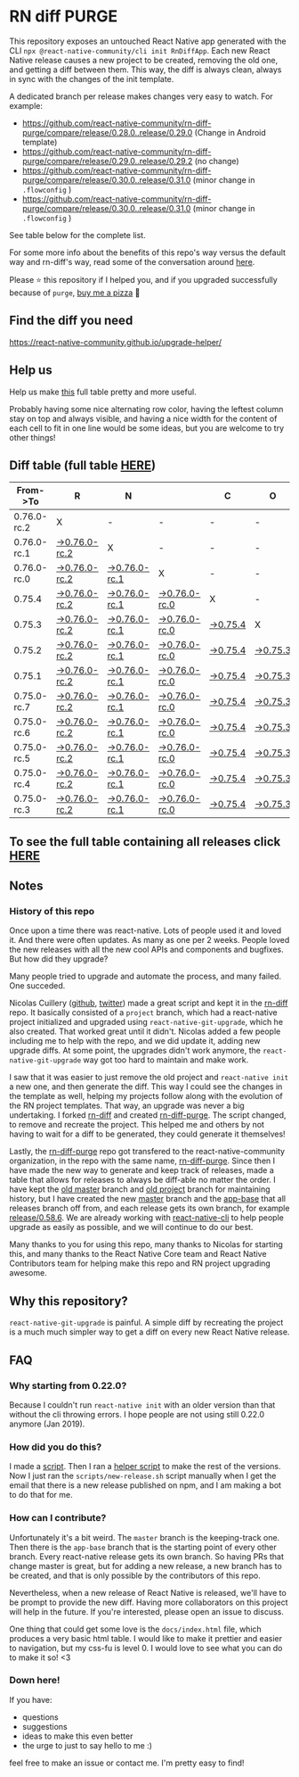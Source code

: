 # RN diff PURGE

This repository exposes an untouched React Native app generated with the CLI
`npx @react-native-community/cli init RnDiffApp`. Each new React Native release causes a new project to be created, removing the old one, and getting a diff between them. This way, the diff is always clean, always in sync with the changes of the init template.

A dedicated branch per release makes changes very easy
to watch. For example:

- https://github.com/react-native-community/rn-diff-purge/compare/release/0.28.0..release/0.29.0
  (Change in Android template)
- https://github.com/react-native-community/rn-diff-purge/compare/release/0.29.0..release/0.29.2
  (no change)
- https://github.com/react-native-community/rn-diff-purge/compare/release/0.30.0..release/0.31.0
  (minor change in `.flowconfig` )
- https://github.com/react-native-community/rn-diff-purge/compare/release/0.30.0..release/0.31.0
  (minor change in `.flowconfig` )

See table below for the complete list.

For some more info about the benefits of this repo's way versus the default way and rn-diff's way, read some of the conversation around [here](https://github.com/react-native-community/discussions-and-proposals/issues/68#issuecomment-452227478).

Please :star: this repository if I helped you, and if you upgraded successfully because of `purge`, [buy me a pizza](https://www.buymeacoffee.com/pvinis) :pizza:

## Find the diff you need

https://react-native-community.github.io/upgrade-helper/

## Help us

Help us make [this](https://react-native-community.github.io/rn-diff-purge) full table pretty and more useful.

Probably having some nice alternating row color, having the leftest column stay on top and always visible, and having a nice width for the content of each cell to fit in one line would be some ideas, but you are welcome to try other things!

## Diff table (full table [HERE](https://react-native-community.github.io/rn-diff-purge/))

| From->To    | R                                                                                                                         | N                                                                                                                         |                                                                                                                           | C                                                                                                               | O                                                                                                               | R                                                                                                               | E                                                                                                               |                                                                                                                           | T                                                                                                                         | E                                                                                                                         | A                                                                                                                         | M |
| ----------- | ------------------------------------------------------------------------------------------------------------------------- | ------------------------------------------------------------------------------------------------------------------------- | ------------------------------------------------------------------------------------------------------------------------- | --------------------------------------------------------------------------------------------------------------- | --------------------------------------------------------------------------------------------------------------- | --------------------------------------------------------------------------------------------------------------- | --------------------------------------------------------------------------------------------------------------- | ------------------------------------------------------------------------------------------------------------------------- | ------------------------------------------------------------------------------------------------------------------------- | ------------------------------------------------------------------------------------------------------------------------- | ------------------------------------------------------------------------------------------------------------------------- | - |
| 0.76.0-rc.2 | X                                                                                                                         | -                                                                                                                         | -                                                                                                                         | -                                                                                                               | -                                                                                                               | -                                                                                                               | -                                                                                                               | -                                                                                                                         | -                                                                                                                         | -                                                                                                                         | -                                                                                                                         | - |
| 0.76.0-rc.1 | [->0.76.0-rc.2](https://github.com/react-native-community/rn-diff-purge/compare/release/0.76.0-rc.1..release/0.76.0-rc.2) | X                                                                                                                         | -                                                                                                                         | -                                                                                                               | -                                                                                                               | -                                                                                                               | -                                                                                                               | -                                                                                                                         | -                                                                                                                         | -                                                                                                                         | -                                                                                                                         | - |
| 0.76.0-rc.0 | [->0.76.0-rc.2](https://github.com/react-native-community/rn-diff-purge/compare/release/0.76.0-rc.0..release/0.76.0-rc.2) | [->0.76.0-rc.1](https://github.com/react-native-community/rn-diff-purge/compare/release/0.76.0-rc.0..release/0.76.0-rc.1) | X                                                                                                                         | -                                                                                                               | -                                                                                                               | -                                                                                                               | -                                                                                                               | -                                                                                                                         | -                                                                                                                         | -                                                                                                                         | -                                                                                                                         | - |
| 0.75.4      | [->0.76.0-rc.2](https://github.com/react-native-community/rn-diff-purge/compare/release/0.75.4..release/0.76.0-rc.2)      | [->0.76.0-rc.1](https://github.com/react-native-community/rn-diff-purge/compare/release/0.75.4..release/0.76.0-rc.1)      | [->0.76.0-rc.0](https://github.com/react-native-community/rn-diff-purge/compare/release/0.75.4..release/0.76.0-rc.0)      | X                                                                                                               | -                                                                                                               | -                                                                                                               | -                                                                                                               | -                                                                                                                         | -                                                                                                                         | -                                                                                                                         | -                                                                                                                         | - |
| 0.75.3      | [->0.76.0-rc.2](https://github.com/react-native-community/rn-diff-purge/compare/release/0.75.3..release/0.76.0-rc.2)      | [->0.76.0-rc.1](https://github.com/react-native-community/rn-diff-purge/compare/release/0.75.3..release/0.76.0-rc.1)      | [->0.76.0-rc.0](https://github.com/react-native-community/rn-diff-purge/compare/release/0.75.3..release/0.76.0-rc.0)      | [->0.75.4](https://github.com/react-native-community/rn-diff-purge/compare/release/0.75.3..release/0.75.4)      | X                                                                                                               | -                                                                                                               | -                                                                                                               | -                                                                                                                         | -                                                                                                                         | -                                                                                                                         | -                                                                                                                         | - |
| 0.75.2      | [->0.76.0-rc.2](https://github.com/react-native-community/rn-diff-purge/compare/release/0.75.2..release/0.76.0-rc.2)      | [->0.76.0-rc.1](https://github.com/react-native-community/rn-diff-purge/compare/release/0.75.2..release/0.76.0-rc.1)      | [->0.76.0-rc.0](https://github.com/react-native-community/rn-diff-purge/compare/release/0.75.2..release/0.76.0-rc.0)      | [->0.75.4](https://github.com/react-native-community/rn-diff-purge/compare/release/0.75.2..release/0.75.4)      | [->0.75.3](https://github.com/react-native-community/rn-diff-purge/compare/release/0.75.2..release/0.75.3)      | X                                                                                                               | -                                                                                                               | -                                                                                                                         | -                                                                                                                         | -                                                                                                                         | -                                                                                                                         | - |
| 0.75.1      | [->0.76.0-rc.2](https://github.com/react-native-community/rn-diff-purge/compare/release/0.75.1..release/0.76.0-rc.2)      | [->0.76.0-rc.1](https://github.com/react-native-community/rn-diff-purge/compare/release/0.75.1..release/0.76.0-rc.1)      | [->0.76.0-rc.0](https://github.com/react-native-community/rn-diff-purge/compare/release/0.75.1..release/0.76.0-rc.0)      | [->0.75.4](https://github.com/react-native-community/rn-diff-purge/compare/release/0.75.1..release/0.75.4)      | [->0.75.3](https://github.com/react-native-community/rn-diff-purge/compare/release/0.75.1..release/0.75.3)      | [->0.75.2](https://github.com/react-native-community/rn-diff-purge/compare/release/0.75.1..release/0.75.2)      | X                                                                                                               | -                                                                                                                         | -                                                                                                                         | -                                                                                                                         | -                                                                                                                         | - |
| 0.75.0-rc.7 | [->0.76.0-rc.2](https://github.com/react-native-community/rn-diff-purge/compare/release/0.75.0-rc.7..release/0.76.0-rc.2) | [->0.76.0-rc.1](https://github.com/react-native-community/rn-diff-purge/compare/release/0.75.0-rc.7..release/0.76.0-rc.1) | [->0.76.0-rc.0](https://github.com/react-native-community/rn-diff-purge/compare/release/0.75.0-rc.7..release/0.76.0-rc.0) | [->0.75.4](https://github.com/react-native-community/rn-diff-purge/compare/release/0.75.0-rc.7..release/0.75.4) | [->0.75.3](https://github.com/react-native-community/rn-diff-purge/compare/release/0.75.0-rc.7..release/0.75.3) | [->0.75.2](https://github.com/react-native-community/rn-diff-purge/compare/release/0.75.0-rc.7..release/0.75.2) | [->0.75.1](https://github.com/react-native-community/rn-diff-purge/compare/release/0.75.0-rc.7..release/0.75.1) | X                                                                                                                         | -                                                                                                                         | -                                                                                                                         | -                                                                                                                         | - |
| 0.75.0-rc.6 | [->0.76.0-rc.2](https://github.com/react-native-community/rn-diff-purge/compare/release/0.75.0-rc.6..release/0.76.0-rc.2) | [->0.76.0-rc.1](https://github.com/react-native-community/rn-diff-purge/compare/release/0.75.0-rc.6..release/0.76.0-rc.1) | [->0.76.0-rc.0](https://github.com/react-native-community/rn-diff-purge/compare/release/0.75.0-rc.6..release/0.76.0-rc.0) | [->0.75.4](https://github.com/react-native-community/rn-diff-purge/compare/release/0.75.0-rc.6..release/0.75.4) | [->0.75.3](https://github.com/react-native-community/rn-diff-purge/compare/release/0.75.0-rc.6..release/0.75.3) | [->0.75.2](https://github.com/react-native-community/rn-diff-purge/compare/release/0.75.0-rc.6..release/0.75.2) | [->0.75.1](https://github.com/react-native-community/rn-diff-purge/compare/release/0.75.0-rc.6..release/0.75.1) | [->0.75.0-rc.7](https://github.com/react-native-community/rn-diff-purge/compare/release/0.75.0-rc.6..release/0.75.0-rc.7) | X                                                                                                                         | -                                                                                                                         | -                                                                                                                         | - |
| 0.75.0-rc.5 | [->0.76.0-rc.2](https://github.com/react-native-community/rn-diff-purge/compare/release/0.75.0-rc.5..release/0.76.0-rc.2) | [->0.76.0-rc.1](https://github.com/react-native-community/rn-diff-purge/compare/release/0.75.0-rc.5..release/0.76.0-rc.1) | [->0.76.0-rc.0](https://github.com/react-native-community/rn-diff-purge/compare/release/0.75.0-rc.5..release/0.76.0-rc.0) | [->0.75.4](https://github.com/react-native-community/rn-diff-purge/compare/release/0.75.0-rc.5..release/0.75.4) | [->0.75.3](https://github.com/react-native-community/rn-diff-purge/compare/release/0.75.0-rc.5..release/0.75.3) | [->0.75.2](https://github.com/react-native-community/rn-diff-purge/compare/release/0.75.0-rc.5..release/0.75.2) | [->0.75.1](https://github.com/react-native-community/rn-diff-purge/compare/release/0.75.0-rc.5..release/0.75.1) | [->0.75.0-rc.7](https://github.com/react-native-community/rn-diff-purge/compare/release/0.75.0-rc.5..release/0.75.0-rc.7) | [->0.75.0-rc.6](https://github.com/react-native-community/rn-diff-purge/compare/release/0.75.0-rc.5..release/0.75.0-rc.6) | X                                                                                                                         | -                                                                                                                         | - |
| 0.75.0-rc.4 | [->0.76.0-rc.2](https://github.com/react-native-community/rn-diff-purge/compare/release/0.75.0-rc.4..release/0.76.0-rc.2) | [->0.76.0-rc.1](https://github.com/react-native-community/rn-diff-purge/compare/release/0.75.0-rc.4..release/0.76.0-rc.1) | [->0.76.0-rc.0](https://github.com/react-native-community/rn-diff-purge/compare/release/0.75.0-rc.4..release/0.76.0-rc.0) | [->0.75.4](https://github.com/react-native-community/rn-diff-purge/compare/release/0.75.0-rc.4..release/0.75.4) | [->0.75.3](https://github.com/react-native-community/rn-diff-purge/compare/release/0.75.0-rc.4..release/0.75.3) | [->0.75.2](https://github.com/react-native-community/rn-diff-purge/compare/release/0.75.0-rc.4..release/0.75.2) | [->0.75.1](https://github.com/react-native-community/rn-diff-purge/compare/release/0.75.0-rc.4..release/0.75.1) | [->0.75.0-rc.7](https://github.com/react-native-community/rn-diff-purge/compare/release/0.75.0-rc.4..release/0.75.0-rc.7) | [->0.75.0-rc.6](https://github.com/react-native-community/rn-diff-purge/compare/release/0.75.0-rc.4..release/0.75.0-rc.6) | [->0.75.0-rc.5](https://github.com/react-native-community/rn-diff-purge/compare/release/0.75.0-rc.4..release/0.75.0-rc.5) | X                                                                                                                         | - |
| 0.75.0-rc.3 | [->0.76.0-rc.2](https://github.com/react-native-community/rn-diff-purge/compare/release/0.75.0-rc.3..release/0.76.0-rc.2) | [->0.76.0-rc.1](https://github.com/react-native-community/rn-diff-purge/compare/release/0.75.0-rc.3..release/0.76.0-rc.1) | [->0.76.0-rc.0](https://github.com/react-native-community/rn-diff-purge/compare/release/0.75.0-rc.3..release/0.76.0-rc.0) | [->0.75.4](https://github.com/react-native-community/rn-diff-purge/compare/release/0.75.0-rc.3..release/0.75.4) | [->0.75.3](https://github.com/react-native-community/rn-diff-purge/compare/release/0.75.0-rc.3..release/0.75.3) | [->0.75.2](https://github.com/react-native-community/rn-diff-purge/compare/release/0.75.0-rc.3..release/0.75.2) | [->0.75.1](https://github.com/react-native-community/rn-diff-purge/compare/release/0.75.0-rc.3..release/0.75.1) | [->0.75.0-rc.7](https://github.com/react-native-community/rn-diff-purge/compare/release/0.75.0-rc.3..release/0.75.0-rc.7) | [->0.75.0-rc.6](https://github.com/react-native-community/rn-diff-purge/compare/release/0.75.0-rc.3..release/0.75.0-rc.6) | [->0.75.0-rc.5](https://github.com/react-native-community/rn-diff-purge/compare/release/0.75.0-rc.3..release/0.75.0-rc.5) | [->0.75.0-rc.4](https://github.com/react-native-community/rn-diff-purge/compare/release/0.75.0-rc.3..release/0.75.0-rc.4) | X |

## To see the full table containing all releases click [HERE](https://react-native-community.github.io/rn-diff-purge/)

## Notes

### History of this repo

Once upon a time there was react-native. Lots of people used it and loved it. And there were often updates. As many as one per 2 weeks. People loved the new releases with all the new cool APIs and components and bugfixes. But how did they upgrade?

Many people tried to upgrade and automate the process, and many failed. One succeded.

Nicolas Cuillery ([github](https://github.com/ncuillery), [twitter](https://twitter.com/ncuillery)) made a great script and kept it in the [rn-diff](https://github.com/ncuillery/rn-diff) repo. It basically consisted of a `project` branch, which had a react-native project initialized and upgraded using `react-native-git-upgrade`, which he also created. That worked great until it didn't. Nicolas added a few people including me to help with the repo, and we did update it, adding new upgrade diffs. At some point, the upgrades didn't work anymore, the `react-native-git-upgrade` way got too hard to maintain and make work.

I saw that it was easier to just remove the old project and `react-native init` a new one, and then generate the diff. This way I could see the changes in the template as well, helping my projects follow along with the evolution of the RN project templates. That way, an upgrade was never a big undertaking. I forked [rn-diff](https://github.com/ncuillery/rn-diff) and created [rn-diff-purge](https://github.com/react-native-community/rn-diff-purge). The script changed, to remove and recreate the project. This helped me and others by not having to wait for a diff to be generated, they could generate it themselves!

Lastly, the [rn-diff-purge](https://github.com/react-native-community/rn-diff-purge) repo got transfered to the react-native-community organization, in the repo with the same name, [rn-diff-purge](https://github.com/react-native-community/rn-diff-purge). Since then I have made the new way to generate and keep track of releases, made a table that allows for releases to always be diff-able no matter the order. I have kept the [old master](https://github.com/react-native-community/rn-diff-purge/tree/old/master) branch and [old project](https://github.com/react-native-community/rn-diff-purge/tree/old/project) branch for maintaining history, but I have created the new [master](https://github.com/react-native-community/rn-diff-purge/tree/master) branch and the [app-base](https://github.com/react-native-community/rn-diff-purge/tree/app-base) that all releases branch off from, and each release gets its own branch, for example [release/0.58.6](https://github.com/react-native-community/rn-diff-purge/tree/release/0.58.6). We are already working with [react-native-cli](https://github.com/react-native-community/react-native-cli) to help people upgrade as easily as possible, and we will continue to do our best.

Many thanks to you for using this repo, many thanks to Nicolas for starting this, and many thanks to the React Native Core team and React Native Contributors team for helping make this repo and RN project upgrading awesome.

## Why this repository?

`react-native-git-upgrade` is painful. A simple diff by recreating the project is a much much simpler way to get a diff on every new React Native release.

## FAQ

### Why starting from 0.22.0?

Because I couldn't run `react-native init` with an older version than that without the cli throwing errors. I hope people are not using still 0.22.0 anymore (Jan 2019).

### How did you do this?

I made a [script](https://github.com/react-native-community/rn-diff-purge/blob/master/scripts/new-release.sh). Then I ran a [helper script](https://github.com/react-native-community/rn-diff-purge/blob/master/scripts/new-release.sh) to make the rest of the versions.
Now I just ran the `scripts/new-release.sh` script manually when I get the email that there is a new release published on npm, and I am making a bot to do that for me.

### How can I contribute?

Unfortunately it's a bit weird. The `master` branch is the keeping-track one. Then there is the `app-base` branch that is the starting point of every other branch. Every react-native release gets its own branch. So having PRs that change master is great, but for adding a new release, a new branch has to be created, and that is only possible by the contributors of this repo.

Nevertheless, when a new release of React Native is released, we'll have to be prompt to provide
the new diff. Having more collaborators on this project will help in the future. If you're interested, please open an issue to discuss.

One thing that could get some love is the `docs/index.html` file, which produces a very basic html table. I would like to make it prettier and easier to navigation, but my css-fu is level 0. I would love to see what you can do to make it so! <3

### Down here!

If you have:

- questions
- suggestions
- ideas to make this even better
- the urge to just to say hello to me :)

feel free to make an issue or contact me. I'm pretty easy to find!

